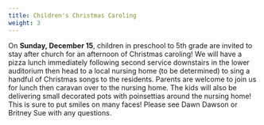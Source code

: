 ```yaml
---
title: Children's Christmas Caroling
weight: 3
---
```


On **Sunday, December 15**, children in preschool to 5th grade are invited to stay after church for an afternoon of Christmas caroling!  We will have a pizza lunch immediately following second service downstairs in the lower auditorium then head to a local nursing home (to be determined) to sing a handful of Christmas songs to the residents.  Parents are welcome to join us for lunch then caravan over to the nursing home.  The kids will also be delivering small decorated pots with poinsettias around the nursing home!  This is sure to put smiles on many faces!  Please see Dawn Dawson or Britney Sue with any questions.
